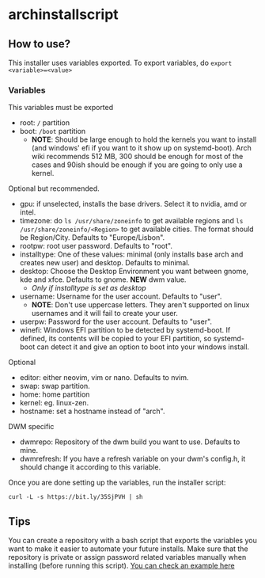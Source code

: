 # archinstallscript

## How to use?

This installer uses variables exported. To export variables, do ```export <variable>=<value>```

### Variables

This variables must be exported
- root: ```/``` partition
- boot: ```/boot``` partition
  - **NOTE**: Should be large enough to hold the kernels you want to install (and windows' efi if you want to it show up on systemd-boot). Arch wiki recommends 512 MB, 300 should be enough for most of the cases and 90ish should be enough if you are going to only use a kernel.

Optional but recommended.

- gpu: if unselected, installs the base drivers. Select it to nvidia, amd or intel.
- timezone: do ```ls /usr/share/zoneinfo``` to get available regions and ```ls /usr/share/zoneinfo/<Region>``` to get available cities. The format should be Region/City. Defaults to "Europe/Lisbon".
- rootpw: root user password. Defaults to "root".
- installtype: One of these values: minimal (only installs base arch and creates new user) and desktop. Defaults to minimal.
- desktop: Choose the Desktop Environment you want between gnome, kde and xfce. Defaults to gnome. **NEW** dwm value.
  - *Only if installtype is set as desktop*
- username: Username for the user account. Defaults to "user".
  - **NOTE**: Don't use uppercase letters. They aren't supported on linux usernames and it will fail to create your user.
- userpw: Password for the user account. Defaults to "user".
- winefi: Windows EFI partition to be detected by systemd-boot. If defined, its contents will be copied to your EFI partition, so systemd-boot can detect it and give an option to boot into your windows install.

Optional
- editor: either neovim, vim or nano. Defaults to nvim.
- swap: swap partition.
- home: home partition
- kernel: eg. linux-zen.
- hostname: set a hostname instead of "arch".

DWM specific
- dwmrepo: Repository of the dwm build you want to use. Defaults to mine.
- dwmrefresh: If you have a refresh variable on your dwm's config.h, it should change it according to this variable.


Once you are done setting up the variables, run the installer script:
```
curl -L -s https://bit.ly/35SjPVH | sh
```


## Tips

You can create a repository with a bash script that exports the variables you want to make it easier to automate your future installs. Make sure that the repository is private or assign password related variables manually when installing (before running this script). [You can check an example here](https://github.com/miguelrcborges/archinstallscript/blob/main/example-base-script.sh)
